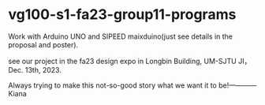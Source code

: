 # vg100-s1-fa23-group11-programs

Work with Arduino UNO and SIPEED maixduino(just see details in the proposal and poster).

see our project in the fa23 design expo in Longbin Building, UM-SJTU JI， Dec. 13th, 2023.

Always trying to make this not-so-good story what we want it to be!————Kiana
